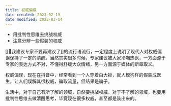 ```yaml
---
title: 权威偏误
date created: 2023-02-19
date modified: 2023-03-14
---
```


- 用批判性思维去挑战权威
- 注意分辨一些假装的权威

[[🐤我建议专家不要再建议了]]的流行语流行，一定程度上说明了现代人对权威偏误保持了一定的清醒。当然其实很多时候，专家建议被大家冷嘲热讽，一方面源于专家的表达方式不对，不懂得舒缓大众情绪，另一方面源于媒体的断章取义。

权威偏误，现在在抖音中，经常看到一个人穿着白大褂，就人模狗样的假装成医生，让人们误解其很权威，骗取流量，但结果是骗子。

生活中，对于自己有所了解的领域，自然要挑战权威，对于不了解的领域，也要用批判性思维去做清醒思考，毕竟现在很多权威，甚至都是装出来的。
